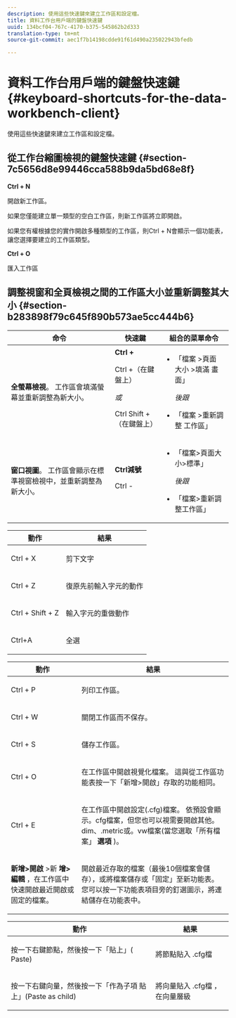 ```yaml
---
description: 使用這些快速鍵來建立工作區和設定檔。
title: 資料工作台用戶端的鍵盤快速鍵
uuid: 134bcf04-767c-4170-b375-545862b2d333
translation-type: tm+mt
source-git-commit: aec1f7b14198cdde91f61d490a235022943bfedb

---
```



# 資料工作台用戶端的鍵盤快速鍵{#keyboard-shortcuts-for-the-data-workbench-client}

使用這些快速鍵來建立工作區和設定檔。

## 從工作台縮圖檢視的鍵盤快速鍵 {#section-7c5656d8e99446cca588b9da5bd68e8f}

**Ctrl + N**

開啟新工作區。

如果您僅能建立單一類型的空白工作區，則新工作區將立即開啟。

如果您有權根據您的實作開啟多種類型的工作區，則Ctrl + N會顯示一個功能表，讓您選擇要建立的工作區類型。

**Ctrl + O**

匯入工作區

## 調整視窗和全頁檢視之間的工作區大小並重新調整其大小 {#section-b283898f79c645f890b573ae5cc444b6}

<table id="table_A01C514C99F043338D183A6839E03DEA"> 
 <thead> 
  <tr> 
   <th colname="col1" class="entry"> 命令 </th> 
   <th colname="col2" class="entry"> 快速鍵 </th> 
   <th colname="col3" class="entry"> 組合的菜單命令 </th> 
  </tr>
 </thead>
 <tbody> 
  <tr> 
   <td colname="col1"> <p><b>全螢幕檢視</b>。 工作區會填滿螢幕並重新調整為新大小。 </p> </td> 
   <td colname="col2"><b>Ctrl +</b> <p>Ctrl +（在鍵盤上） </p> <p><i>或</i> </p> <p>Ctrl Shift +（在鍵盤上） </p> </td> 
   <td colname="col3"> 
    <ul id="ul_C7C731B894D946D9916F50806F015857"> 
     <li id="li_452B4C119B1A40038A408CFFC53653A9"><span class="uicontrol"> 「檔案</span> &gt;頁面 <span class="uicontrol"> 大小</span> &gt;填滿 <span class="uicontrol"> 畫面」</span> <p><i>後跟</i> </p> </li> 
     <li id="li_DE9B8B31B9F24A6AA68A1D0DB886B501"><span class="uicontrol"> 「檔案</span> &gt;重新調整 <span class="uicontrol"> 工作區」</span> </li> 
    </ul> </td> 
  </tr> 
  <tr> 
   <td colname="col1"> <p><b>窗口視圖</b>。 工作區會顯示在標準視窗檢視中，並重新調整為新大小。 </p> </td> 
   <td colname="col2"><b>Ctrl減號</b> <p>Ctrl - </p> </td> 
   <td colname="col3"> 
    <ul id="ul_3474B9EFD69343C09BC84E485D896C28"> 
     <li id="li_820BAED76FF24A5785E6D89C5C692DD5">「檔案&gt;頁面大小&gt;標準」 <p><i>後跟</i> </p> </li> 
     <li id="li_337789F282CE4C2C990C67B115782454">「檔案&gt;重新調整工作區」 </li> 
    </ul> </td> 
  </tr> 
 </tbody> 
</table>

<!-- <a id="section_0597BF92E1AF4BCF9F1C8CEFFE52649A"></a> -->

<table id="table_B774FDAD85AD443897F0F9BC3EC843C7"> 
 <thead> 
  <tr> 
   <th colname="col1" class="entry"> 動作 </th> 
   <th colname="col2" class="entry"> 結果 </th> 
  </tr>
 </thead>
 <tbody> 
  <tr> 
   <td colname="col1"> <p>Ctrl + X </p> </td> 
   <td colname="col2"> <p>剪下文字 </p> </td> 
  </tr> 
  <tr> 
   <td colname="col1"> <p>Ctrl + Z </p> </td> 
   <td colname="col2"> <p>復原先前輸入字元的動作 </p> </td> 
  </tr> 
  <tr> 
   <td colname="col1"> <p>Ctrl + Shift + Z </p> </td> 
   <td colname="col2"> <p>輸入字元的重做動作 </p> </td> 
  </tr> 
  <tr> 
   <td colname="col1"> <p>Ctrl+A </p> </td> 
   <td colname="col2"> <p>全選 </p> </td> 
  </tr> 
 </tbody> 
</table>

<table id="table_BFCDE46CE5F64AF291A67EC488EF92A1"> 
 <thead> 
  <tr> 
   <th colname="col1" class="entry"> 動作 </th> 
   <th colname="col2" class="entry"> 結果 </th> 
  </tr>
 </thead>
 <tbody> 
  <tr> 
   <td colname="col1"> <p>Ctrl + P </p> </td> 
   <td colname="col2"> <p>列印工作區。 </p> </td> 
  </tr> 
  <tr> 
   <td colname="col1"> <p>Ctrl + W </p> </td> 
   <td colname="col2"> <p>關閉工作區而不保存。 </p> </td> 
  </tr> 
  <tr> 
   <td colname="col1"> <p>Ctrl + S </p> </td> 
   <td colname="col2"> <p>儲存工作區。 </p> </td> 
  </tr> 
  <tr> 
   <td colname="col1"> <p>Ctrl + O </p> </td> 
   <td colname="col2"> <p>在工作區中開啟視覺化檔案。 這與從工作區功能表按一下「新增&gt;開啟」存取的功能相同。 </p> </td> 
  </tr> 
  <tr> 
   <td colname="col1"> <p>Ctrl + E </p> </td> 
   <td colname="col2"> <p>在工作區中開啟設定(.cfg)檔案。 依預設會顯示。cfg檔案，但您也可以視需要開啟其他。dim、.metric或。vw檔案(當您選取「所有檔案」 <b>選項</b> )。 </p> </td> 
  </tr> 
  <tr> 
   <td colname="col1"> <p><b>新增&gt;開啟</b> &gt;新 <b>增&gt;編輯</b> ，在工作區中快速開啟最近開啟或固定的檔案。 </p> </td> 
   <td colname="col2"> <p>開啟最近存取的檔案（最後10個檔案會儲存），或將檔案儲存或「固定」至新功能表。 您可以按一下功能表項目旁的釘選圖示，將連結儲存在功能表中。 </p> </td> 
  </tr> 
 </tbody> 
</table>

<table id="table_99414A5999F94A2EAB2BBBA27EE487F5"> 
 <thead> 
  <tr> 
   <th colname="col1" class="entry"> 動作 </th> 
   <th colname="col2" class="entry"> 結果 </th> 
  </tr>
 </thead>
 <tbody> 
  <tr> 
   <td colname="col1"> <p>按一下右鍵節點，然後按一下「貼上」( <span class="uicontrol"> Paste)</span> </p> </td> 
   <td colname="col2"> <p>將節點貼入 <span class="filepath"> .cfg檔</span> </p> </td> 
  </tr> 
  <tr> 
   <td colname="col1"> <p>按一下右鍵向量，然後按一下「作為子項 <span class="uicontrol"> 貼上」(Paste as child)</span> </p> </td> 
   <td colname="col2"> <p>將向量貼入 <span class="filepath"> .cfg檔</span> ，在向量層級 </p> </td> 
  </tr> 
 </tbody> 
</table>
